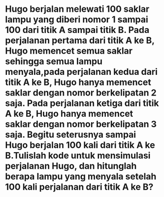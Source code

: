 # Hugo berjalan melewati 100 saklar lampu yang diberi nomor 1 sampai 100 dari titik A sampai titik B. Pada perjalanan pertama dari titik A ke B, Hugo memencet semua saklar sehingga semua lampu menyala,pada perjalanan kedua dari titik A ke B, Hugo hanya memencet saklar dengan nomor berkelipatan 2 saja. Pada perjalanan ketiga dari titik A ke B, Hugo hanya memencet saklar dengan nomor berkelipatan 3 saja. Begitu seterusnya sampai Hugo berjalan 100 kali dari titik A ke B.Tulislah kode untuk mensimulasi perjalanan Hugo, dan hitunglah berapa lampu yang menyala setelah 100 kali perjalanan dari titik A ke B?
